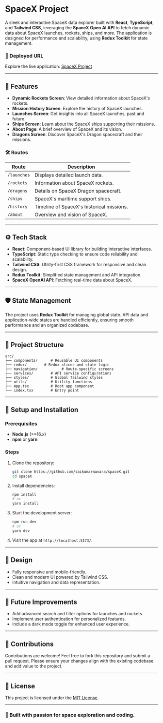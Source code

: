 # SpaceX Project

A sleek and interactive SpaceX data explorer built with **React**, **TypeScript**, and **Tailwind CSS**, leveraging the **SpaceX Open AI API** to fetch dynamic data about SpaceX launches, rockets, ships, and more. The application is designed for performance and scalability, using **Redux Toolkit** for state management.

### 🚀 Deployed URL

Explore the live application: [SpaceX Project](https://space-x-ochre.vercel.app/)

---

## 📖 Features

- **Dynamic Rockets Screen**: View detailed information about SpaceX's rockets.
- **Mission History Screen**: Explore the history of SpaceX launches.
- **Launches Screen**: Get insights into all SpaceX launches, past and future.
- **Ships Screen**: Learn about the SpaceX ships supporting their missions.
- **About Page**: A brief overview of SpaceX and its vision.
- **Dragons Screen**: Discover SpaceX's Dragon spacecraft and their missions.

### 🛠️ Routes

| Route       | Description                               |
| ----------- | ----------------------------------------- |
| `/launches` | Displays detailed launch data.            |
| `/rockets`  | Information about SpaceX rockets.         |
| `/dragons`  | Details on SpaceX Dragon spacecraft.      |
| `/ships`    | SpaceX's maritime support ships.          |
| `/history`  | Timeline of SpaceX's historical missions. |
| `/about`    | Overview and vision of SpaceX.            |

---

## ⚙️ Tech Stack

- **React**: Component-based UI library for building interactive interfaces.
- **TypeScript**: Static type checking to ensure code reliability and scalability.
- **Tailwind CSS**: Utility-first CSS framework for responsive and clean design.
- **Redux Toolkit**: Simplified state management and API integration.
- **SpaceX OpenAI API**: Fetching real-time data about SpaceX.

---

## 🛡️ State Management

The project uses **Redux Toolkit** for managing global state. API data and application-wide states are handled efficiently, ensuring smooth performance and an organized codebase.

---

## 📂 Project Structure

```plaintext
src/
├── components/      # Reusable UI components
├── redux/        # Redux slices and state logic
├── navigation/           # Route-specific screens
├── services/        # API service configurations
├── styles/          # Global Tailwind styles
├── utils/           # Utility functions
├── App.tsx          # Root app component
└── index.tsx        # Entry point
```

---

## 🚀 Setup and Installation

### Prerequisites

- **Node.js** (>=16.x)
- **npm** or **yarn**

### Steps

1. Clone the repository:

   ```bash
   git clone https://github.com/saikumarnavara/spaceX.git
   cd spaceX
   ```

2. Install dependencies:

   ```bash
   npm install
   # or
   yarn install
   ```

3. Start the development server:

   ```bash
   npm run dev
   # or
   yarn dev
   ```

4. Visit the app at `http://localhost:5173/`.

---

## 🎨 Design

- Fully responsive and mobile-friendly.
- Clean and modern UI powered by Tailwind CSS.
- Intuitive navigation and data representation.

---

## 🔮 Future Improvements

- Add advanced search and filter options for launches and rockets.
- Implement user authentication for personalized features.
- Include a dark mode toggle for enhanced user experience.

---

## 🙌 Contributions

Contributions are welcome! Feel free to fork this repository and submit a pull request. Please ensure your changes align with the existing codebase and add value to the project.

---

## 📜 License

This project is licensed under the [MIT License](LICENSE).

---

### 🌌 Built with passion for space exploration and coding.

